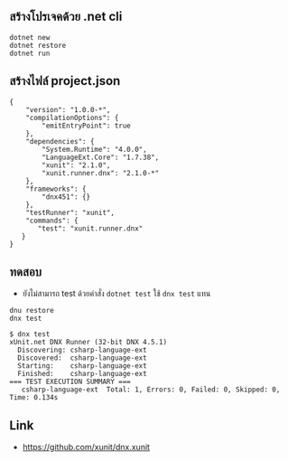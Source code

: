 ## สร้างโปรเจคด้วย .net cli

```
dotnet new
dotnet restore
dotnet run
```

## สร้างไฟล์ project.json

```
{
    "version": "1.0.0-*",
    "compilationOptions": {
        "emitEntryPoint": true
    },
    "dependencies": {
        "System.Runtime": "4.0.0",
        "LanguageExt.Core": "1.7.38",
        "xunit": "2.1.0",
        "xunit.runner.dnx": "2.1.0-*"
    },
    "frameworks": {
        "dnx451": {}
    },
    "testRunner": "xunit",
    "commands": {
       "test": "xunit.runner.dnx"
   }
}
```

## ทดสอบ

- ยังไม่สามารถ test ด้วยคำสั่ง `dotnet test` ใช้ `dnx test` แทน

```
dnu restore
dnx test
```

```
$ dnx test
xUnit.net DNX Runner (32-bit DNX 4.5.1)
  Discovering: csharp-language-ext
  Discovered:  csharp-language-ext
  Starting:    csharp-language-ext
  Finished:    csharp-language-ext
=== TEST EXECUTION SUMMARY ===
   csharp-language-ext  Total: 1, Errors: 0, Failed: 0, Skipped: 0, Time: 0.134s
```

## Link

- https://github.com/xunit/dnx.xunit